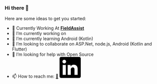 ### Hi there 👋

<!--
**himanshusaini111/himanshusaini111** is a ✨ _special_ ✨ repository because its `README.md` (this file) appears on your GitHub profile.-->

Here are some ideas to get you started:

- :office: Currently Working At [**FieldAssist**](https://www.linkedin.com/company/fieldassist/)
- 🔭 I’m currently working on 
- 🌱 I’m currently learning Android (Kotlin)
- 👯 I’m looking to collaborate on ASP.Net, node.js, Android (Kotlin and Flutter)
- 🤔 I’m looking for help with Open Source
- 📫 How to reach me: [:email:](mailto:himanshusaini1100@gmail.com) [![LinkedIn](./res/svg/linkedin.svg)](https://www.linkedin.com/in/himanshu-saini-154b8611b/)
<!-- - 💬 Ask me about ...
- 😄 Pronouns: ...
- ⚡ Fun fact: ...-->

